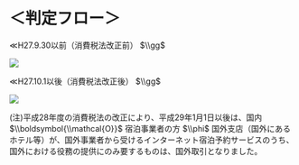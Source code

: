 # ＜判定フロー＞

≪H27.9.30以前（消費税法改正前） $\\gg$

![](https://www.nta.go.jp/tmp/739a9937-f6c0-4105-96d5-e328164284ef/images/02ae2d867489492b0e123ab4eb34f2d42be26e97df455c37376453e354ac7bca.jpg)

≪H27.10.1以後（消費税法改正後） $\\gg$

![](https://www.nta.go.jp/tmp/739a9937-f6c0-4105-96d5-e328164284ef/images/588c1f6e8dc08bb837153afff6fb4ef81426d4ca68c6f790bfb4cd41270b4a8c.jpg)

(注)平成28年度の消費税法の改正により、平成29年1月1日以後は、国内 $\\boldsymbol{\\mathcal{O}}$ 宿泊事業者の方 $\\phi$ 国外支店（国外にあるホテル等）が、国外事業者から受けるインターネット宿泊予約サービスのうち、国外における役務の提供にのみ要するものは、国外取引となりました。